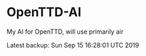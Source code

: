 # OpenTTD-AI
My AI for OpenTTD, will use primarily air

Latest backup: Sun Sep 15 16:28:01 UTC 2019
